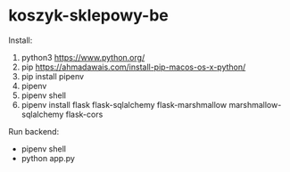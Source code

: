 # koszyk-sklepowy-be

Install:
1. python3 https://www.python.org/
2. pip https://ahmadawais.com/install-pip-macos-os-x-python/
3. pip install pipenv
4. pipenv
5. pipenv shell
6. pipenv install flask flask-sqlalchemy flask-marshmallow marshmallow-sqlalchemy flask-cors


Run backend:
- pipenv shell 
- python app.py